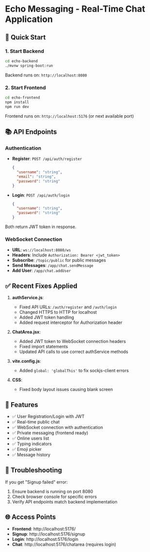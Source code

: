 # Echo Messaging - Real-Time Chat Application

## 🚀 Quick Start

### 1. Start Backend

```bash
cd echo-backend
./mvnw spring-boot:run
```

Backend runs on: `http://localhost:8080`

### 2. Start Frontend

```bash
cd echo-frontend
npm install
npm run dev
```

Frontend runs on: `http://localhost:5176` (or next available port)

## 📚 API Endpoints

### Authentication

- **Register**: `POST /api/auth/register`

  ```json
  {
    "username": "string",
    "email": "string",
    "password": "string"
  }
  ```

- **Login**: `POST /api/auth/login`
  ```json
  {
    "username": "string",
    "password": "string"
  }
  ```

Both return JWT token in response.

### WebSocket Connection

- **URL**: `ws://localhost:8080/ws`
- **Headers**: Include `Authorization: Bearer <jwt_token>`
- **Subscribe**: `/topic/public` for public messages
- **Send Messages**: `/app/chat.sendMessage`
- **Add User**: `/app/chat.addUser`

## ✅ Recent Fixes Applied

1. **authService.js**:

   - Fixed API URLs: `/auth/register` and `/auth/login`
   - Changed HTTPS to HTTP for localhost
   - Added JWT token handling
   - Added request interceptor for Authorization header

2. **ChatArea.jsx**:

   - Added JWT token to WebSocket connection headers
   - Fixed import statements
   - Updated API calls to use correct authService methods

3. **vite.config.js**:

   - Added `global: 'globalThis'` to fix sockjs-client errors

4. **CSS**:
   - Fixed body layout issues causing blank screen

## 🔧 Features

- ✅ User Registration/Login with JWT
- ✅ Real-time public chat
- ✅ WebSocket connection with authentication
- ✅ Private messaging (frontend ready)
- ✅ Online users list
- ✅ Typing indicators
- ✅ Emoji picker
- ✅ Message history

## 🐛 Troubleshooting

If you get "Signup failed" error:

1. Ensure backend is running on port 8080
2. Check browser console for specific errors
3. Verify API endpoints match backend implementation

## 🌐 Access Points

- **Frontend**: http://localhost:5176/
- **Signup**: http://localhost:5176/signup
- **Login**: http://localhost:5176/login
- **Chat**: http://localhost:5176/chatarea (requires login)
